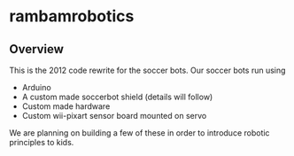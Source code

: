 rambamrobotics
==============

Overview
--------

This is the 2012 code rewrite for the soccer bots. Our soccer bots run using 
* Arduino
* A custom made soccerbot shield (details will follow)
* Custom made hardware
* Custom wii-pixart sensor board mounted on servo

We are planning on building a few of these in order to introduce robotic principles to kids. 


